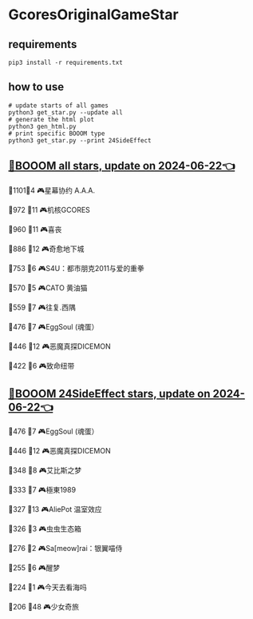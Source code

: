 # GcoresOriginalGameStar

## requirements
```
pip3 install -r requirements.txt
```

## how to use
```
# update starts of all games
python3 get_star.py --update all
# generate the html plot
python3 gen_html.py
# print specific BOOOM type
python3 get_star.py --print 24SideEffect
```

## [🔗BOOOM all stars, update on 2024-06-22👈](https://raw.githack.com/sichaozhang1112/GcoresOriginalGameStar/main/html/all.html) 
🌟1101👥4   🎮星幕协约 A.A.A.        

🌟972 👥11  🎮机核GCORES           

🌟960 👥11  🎮喜丧                 

🌟886 👥12  🎮奇愈地下城              

🌟753 👥6   🎮S4U：都市朋克2011与爱的重拳  

🌟570 👥5   🎮CATO 黄油猫           

🌟559 👥7   🎮往复.西隅              

🌟476 👥7   🎮EggSoul (魂蛋）       

🌟446 👥12  🎮恶魔真探DICEMON        

🌟422 👥6   🎮致命纽带               

## [🔗BOOOM 24SideEffect stars, update on 2024-06-22👈](https://raw.githack.com/sichaozhang1112/GcoresOriginalGameStar/main/html/24SideEffect.html) 
🌟476 👥7   🎮EggSoul (魂蛋）       

🌟446 👥12  🎮恶魔真探DICEMON        

🌟348 👥8   🎮艾比斯之梦              

🌟333 👥7   🎮極東1989             

🌟327 👥13  🎮AliePot 温室效应       

🌟326 👥3   🎮虫虫生态箱              

🌟276 👥2   🎮Sa[meow]rai：银翼喵侍   

🌟255 👥6   🎮醒梦                 

🌟224 👥1   🎮今天去看海吗             

🌟206 👥48  🎮少女奇旅               


